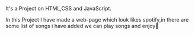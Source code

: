 It's a  Project on HTML,CSS and JavaScript.

In this Project I have made a web-page which look likes spotify,in there are some list of songs i have added we can play songs and enjoy🤩
